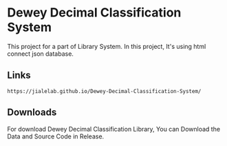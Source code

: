 # Dewey Decimal Classification System

This project for a part of Library System.
In this project, It's using html connect json database.


## Links
```
https://jialelab.github.io/Dewey-Decimal-Classification-System/
```

## Downloads

For download Dewey Decimal Classification Library, You can Download the Data and Source Code in Release.

